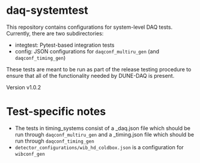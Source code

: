 # daq-systemtest

This repository contains configurations for system-level DAQ tests. Currently, there are two subdirectories:
* integtest: Pytest-based integration tests
* config: JSON configurations for `daqconf_multiru_gen` (and `daqconf_timing_gen`)

These tests are meant to be run as part of the release testing procedure to ensure that all of the functionality needed by DUNE-DAQ is present.

Version v1.0.2

# Test-specific notes

* The tests in timing_systems consist of a _daq.json file which should be run through `daqconf_multiru_gen` and a _timing.json file which should be run through `daqconf_timing_gen`
* `detector_configurations/wib_hd_coldbox.json` is a configuration for `wibconf_gen`
